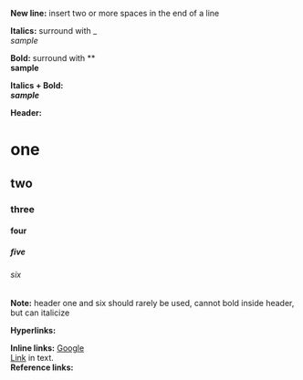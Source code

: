 **New line:** insert two or more spaces in the end of a line

**Italics:** surround with _  
 _sample_

**Bold:** surround with **  
 **sample**
 
**Italics + Bold:**  
 **_sample_**

**Header:**
 # one  
 ## two  
 ### three  
 #### four  
 ##### five  
 ###### six  
 
**Note:** header one and six should rarely be used, cannot bold inside header, but can italicize

**Hyperlinks:**

**Inline links:** [Google](www.google.com)  
 [Link](www.google.com) in text.  
**Reference links:**

